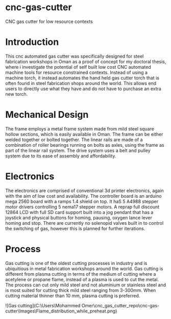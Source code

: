 # cnc-gas-cutter
CNC gas cutter for low resource contexts

<Insert picture from CAD>

# Introduction

This cnc automated gas cutter was specifically designed for steel fabrication workshops in Oman as a proof of concept for my doctoral thesis, where i investigate the potential of self built low cost CNC automated machine tools for resource constrained contexts. Instead of using a machine torch, it instead automates the hand held gas cutter torch that is often found in steel fabrication shops around the world. This allows end users to directly use what they have and do not have to purchase an extra new torch. 

# Mechanical Design
  
The frame employs a metal frame system made from mild steel square hollow sections, which is easily available in Oman. The frame can be either welded together or bolted together. The linear rails are made of a combination of roller bearings running on bolts as axles, using the frame as part of the linear rail system. The drive system uses a belt and pulley system due to its ease of assembly and affordability.

# Electronics

The electronics are comprised of conventional 3d printer electronics, again with the aim of low cost and availability. The controller board is an arduino mega 2560 board with a ramps 1.4 shield on top. It haS 5 A4988 stepper motor drivers controlling 5 nema17 stepper motors. A reprap full discount 12864 LCD with full SD card support built into a jog pendant that has a joystick and physical buttons for homing, pausing, oxygen lance lever homing and stop. There are currently no solenopid valves built in to control the switching of gas, however this is planned for further iterations.

# Process

Gas cutting is one of the oldest cutting processes in industry and is ubiquitious in metal fabrication workshops around the world. Gas cutting is different from plasma cutting in terms of the medium of cutting where a acetylene or propane flame, instead of a plasma is used to cut the metal. The process can cut only mild steel and not aluminium or stainless steel and is most suited for cutting thick mild steel ranging from 3-300mm. When cutting material thinner than 10 mm, plasma cutting is preferred. 

![Gas cutting](C:\Users\Mohammed Omer\cnc_gas_cutter_repo\cnc-gas-cutter\Images\Flame_distribution_while_preheat.png)